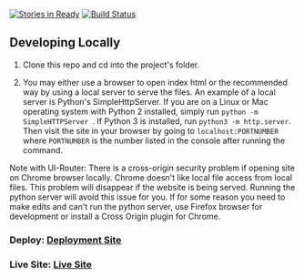 [![Stories in Ready](https://badge.waffle.io/BeachHacks/Beach_Live.png?label=ready&title=Ready)](https://waffle.io/BeachHacks/Beach_Live)
[![Build Status](https://travis-ci.org/BeachHacks/Beach_Live.svg?branch=master)](https://travis-ci.org/BeachHacks/Beach_Live)

## Developing Locally

1. Clone this repo and cd into the project's folder.

2. You may either use a browser to open index html or the recommended way by using a local server to serve the files.
An example of a local server is Python's SimpleHttpServer. If you are on a Linux or Mac operating system with Python 2 installed, simply run `python -m SimpleHTTPServer `. If Python 3 is installed, run `python3 -m http.server`. Then visit the site in your browser by going to `localhost:PORTNUMBER` where `PORTNUMBER` is the number listed in the console after running the command.

Note with UI-Router: There is a cross-origin security problem if opening site on Chrome browser locally. Chrome doesn't like local file access from local files. This problem will disappear if the website is being served. Running the python server will avoid this issue for you. If for some reason you need to make edits and can't run the python server, use Firefox browser for development or install a Cross Origin plugin for Chrome.

### Deploy: [Deployment Site](https://beachlive-e9dbc.firebaseapp.com)
### Live Site: [Live Site](https://live.beachhacks.com)
